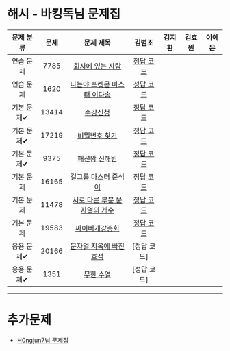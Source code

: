 # 해시 - 바킹독님 문제집

| 문제 분류 | 문제 | 문제 제목 | 김범조 | 김지환 | 김효원 | 이예은 |
| :--: | :--: | :--: | :--: | :--: | :--: | :--: |
| 연습 문제 | 7785 | [회사에 있는 사람](https://www.acmicpc.net/problem/7785) | [정답 코드](/자료구조/solution/7785-김지환.cpp)  |
| 연습 문제 | 1620 | [나는야 포켓몬 마스터 이다솜](https://www.acmicpc.net/problem/1620) | [정답 코드](/자료구조/solution/1620-김지환.cpp)  |
| 기본 문제✔ | 13414 | [수강신청](https://www.acmicpc.net/problem/13414) | [정답 코드](/자료구조/solution/13414-김지환.cpp)  |
| 기본 문제✔ | 17219 | [비밀번호 찾기](https://www.acmicpc.net/problem/17219) | [정답 코드](/자료구조/solution/17219-김지환.cpp)  | 
| 기본 문제✔ | 9375 | [패션왕 신해빈](https://www.acmicpc.net/problem/9375) | [정답 코드](/자료구조/solution/9375-김지환.cpp) |
| 기본 문제 | 16165 | [걸그룹 마스터 준석이](https://www.acmicpc.net/problem/16165) | [정답 코드](/자료구조/solution/16165-김지환.cpp) |
| 기본 문제 | 11478 | [서로 다른 부분 문자열의 개수](https://www.acmicpc.net/problem/11478) | [정답 코드](/자료구조/solution/11478-김지환.cpp) |
| 기본 문제 | 19583 | [싸이버개강총회](https://www.acmicpc.net/problem/19583) | [정답 코드](/자료구조/solution/19583-김지환.cpp) |
| 응용 문제✔ | 20166 | [문자열 지옥에 빠진 호석](https://www.acmicpc.net/problem/20166) | [정답 코드] |
| 응용 문제✔ | 1351 | [무한 수열](https://www.acmicpc.net/problem/1351) | [정답 코드] |

---

# 추가문제
- [H0ngjun7님 문제집](https://www.acmicpc.net/workbook/view/201)
